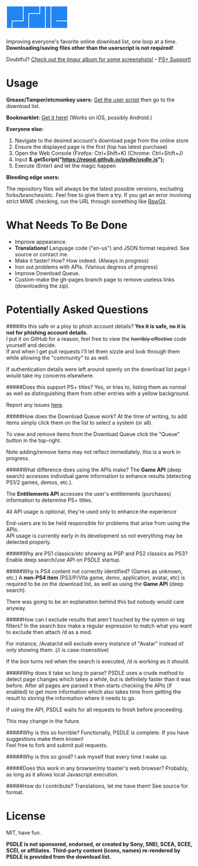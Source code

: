 ![psdle](logo/4_psdle.png?raw=true)
=====

Improving everyone's favorite online download list, one loop at a time.    
**Downloading/saving files other than the userscript is not required!**

Doubtful? [Check out the Imgur album for some screenshots!](//imgur.com/a/m5Rxw) - [PS+ Support!](//imgur.com/a/46K6L)

Usage
=====
**Grease/Tamper/etcmonkey users:** [Get the user script](//repod.github.io/psdle/psdle.user.js) then go to the download list.    

**Bookmarklet:** [Get it here!](//repod.github.io/psdle/bookmarklet.html) (Works on iOS, possibly Android.)

**Everyone else:**

1. Navigate to the desired account's download page from the online store
2. Ensure the displayed page is the first (top has latest purchase)
3. Open the Web Console (Firefox: Ctrl+Shift+K) (Chrome: Ctrl+Shift+J)
4. Input **$.getScript("https://repod.github.io/psdle/psdle.js");** 
5. Execute (Enter) and let the magic happen

**Bleeding edge users:**

The repository files will always be the latest possible versions, excluding forks/branches/etc. Feel free to give them a try.
If you get an error involving strict MIME checking, run the URL through something like [RawGit](//rawgit.com/).

What Needs To Be Done
=====
* Improve appearance.
* **Translations!** Language code ("en-us") and JSON format required. See source or contact me.
* Make it faster! How? How indeed. (Always in progress)
* Iron out problems with APIs. (Various degress of progress)
* Improve Download Queue.
* Custom-make the gh-pages branch page to remove useless links (downloading the zip).

Potentially Asked Questions
=====
#####Is this safe or a ploy to phish account details?
**Yes it is safe, no it is not for phishing account details.**    
I put it on GitHub for a reason, feel free to view the ~~horribly effective~~ code yourself and decide.    
If and when I get pull requests I'll let them sizzle and look through them while allowing the "community" to as well.

If authentication details were left around openly on the download list page I would take my concerns elsewhere.

#####Does this support PS+ titles?
Yes, or tries to, listing them as normal as well as distinguishing them from other entries with a yellow background.

Report any issues [here](//github.com/RePod/psdle/issues/3).

#####How does the Download Queue work?
At the time of writing, to add items simply click them on the list to select a system (or all).

To view and remove items from the Download Queue click the "Queue" button in the top-right.

Note adding/remove items may not reflect immediately, this is a work in progress.

#####What difference does using the APIs make?
The **Game API** (deep search) accesses individual game information to enhance results (detecting PS1/2 games, demos, etc.).

The **Entitlements API** accesses the user's entitlements (purchases) information to determine PS+ titles.

All API usage is optional, they're used only to enhance the experience 

End-users are to be held responsible for problems that arise from using the APIs.    
API usage is currently early in its development so not everything may be detected properly.

#####Why are PS1 classics/etc showing as PSP and PS2 classics as PS3?
Enable deep search/use API on PSDLE startup.

#####Why is PS4 content not correctly identified? (Games as unknown, etc.)
A **non-PS4 item** (PS3/P/Vita game, demo, application, avatar, etc) is required to be on the download list, as well as using the **Game API** (deep search).

There was going to be an explanation behind this but nobody would care anyway.

#####How can I exclude results that aren't touched by the system or tag filters?
In the search box make a regular expression to match what you want to exclude then attach /d as a mod.

For instance, /Avatar/id will exclude every instance of "Avatar" instead of only showing them. (/i is case-insensitive)

If the box turns red when the search is executed, /d is working as it should.

#####Why does it take so long to parse?
PSDLE uses a crude method to detect page changes which takes a while, but is definitely faster than it was before. After all pages are parsed it then starts checking the APIs (if enabled) to get more information which also takes time from getting the result to storing the information where it needs to go.

If using the API, PSDLE waits for all requests to finish before proceeding.

This may change in the future.

#####Why is this so horrible?
Functionally, PSDLE is complete. If you have suggestions make them known!    
Feel free to fork and submit pull requests.

#####Why is this so good?
I ask myself that every time I wake up.

#####Does this work in any browser/my toaster's web browser?
Probably, as long as it allows local Javascript execution.

#####How do I contribute?
Translations, let me have them! See source for format.

License
=====
MIT, have fun.

**PSDLE is not sponsored, endorsed, or created by Sony, SNEI, SCEA, SCEE, SCEI, or affiliates.**
**Third-party content (icons, names) re-rendered by PSDLE is provided from the download list.**

